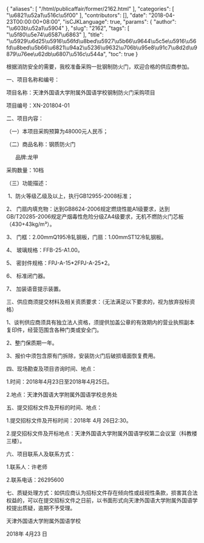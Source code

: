 {
    "aliases": [
        "/html/publicaffair/former/2162.html"
    ],
    "categories": [
        "\u6821\u52a1\u516c\u5f00"
    ],
    "contributors": [],
    "date": "2018-04-23T00:00:00+08:00",
    "isCJKLanguage": true,
    "params": {
        "author": "\u603b\u52a1\u5904"
    },
    "slug": "2162",
    "tags": [
        "\u5f80\u5e74\u6587\u6863"
    ],
    "title": "\u5929\u6d25\u5916\u56fd\u8bed\u5927\u5b66\u9644\u5c5e\u5916\u56fd\u8bed\u5b66\u6821\u94a2\u5236\u9632\u706b\u95e8\u91c7\u8d2d\u9879\u76ee\u62db\u6807\u516c\u544a",
    "toc": true
}

根据消防安全的需要，我校准备采购一批钢制防火门，欢迎合格的供应商参加。




一、项目名称和编号：




项目名称：天津外国语大学附属外国语学校钢制防火门采购项目




项目编号：XN-201804-01




二、项目内容：




（一）本项目采购预算为48000元人民币；




（二）商品名称：钢质防火门




      品牌:龙甲




采购数量：10档




（三）功能描述：




 1、防火等级乙级及以上，执行GB12955-2008标准；




2、 门扇内填充物：达到GB8624-2006规定燃烧性能A1级要求，达到GB/T20285-2006规定产烟毒性危险分级ZA4级要求，无机不燃防火门芯板（430+43kg/m³）。




3、 门框：2.00mmQ195冷轧钢板，门扇：1.00mmST12冷轧钢板。




4、 玻璃规格：FFB-25-A1.00。




5、 密封件规格：FPJ-A-15\*2FPJ-A-25\*2。




6、 标准闭门器。




7、 加装语音提示装置。




三、供应商须提交材料及相关资质要求：（无法满足以下要求的，视为放弃投标资格）




1、谈判供应商须具有独立法人资格，须提供加盖公章的有效期内的营业执照副本复印件，经营范围含各种门类或安全门。




2、整门保质期一年。




3、报价中须包含原有门拆除，安装防火门后破损墙面恢复费用。




四、现场勘查及项目咨询时间、地点：




1.时间：2018年4月23日至2018年4月25日。 




2.地点：天津外国语大学附属外国语学校总务处




五、提交招标文件及开标的时间、地点：




1.提交招标文件及开标时间：2018年 4月 26日2:30。




2.提交招标文件及开标地点：天津外国语大学附属外国语学校第二会议室（科教楼三楼）。




六、项目联系人及联系方式：




1.联系人：许老师




2.联系电话：26295600




七、质疑处理方式：如供应商认为招标文件存在倾向性或歧视性条款，损害其合法权益的，可以在提交招标文件之日前，以书面形式向天津外国语大学附属外国语学校提出质疑，逾期不予受理。




天津外国语大学附属外国语学校




2018年 4月23 日


